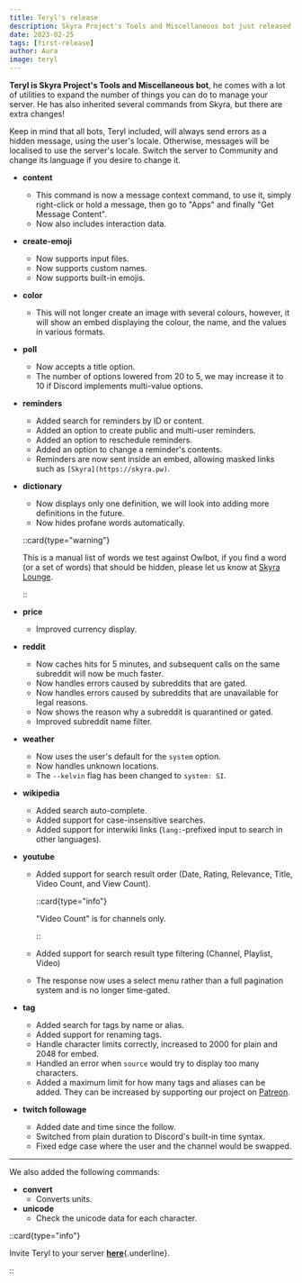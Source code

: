 ```yaml
---
title: Teryl's release
description: Skyra Project's Tools and Miscellaneous bot just released!
date: 2023-02-25
tags: [first-release]
author: Aura
image: teryl
---
```


**Teryl is Skyra Project's Tools and Miscellaneous bot**, he comes with a lot of utilities to expand the number of
things you can do to manage your server. He has also inherited several commands from Skyra, but there are extra changes!

Keep in mind that all bots, Teryl included, will always send errors as a hidden message, using the user's locale.
Otherwise, messages will be localised to use the server's locale. Switch the server to Community and change its language
if you desire to change it.

- **content**
  - This command is now a message context command, to use it, simply right-click or hold a message, then go to "Apps"
    and finally "Get Message Content".
  - Now also includes interaction data.
- **create-emoji**
  - Now supports input files.
  - Now supports custom names.
  - Now supports built-in emojis.
- **color**
  - This will not longer create an image with several colours, however, it will show an embed displaying the colour, the
    name, and the values in various formats.
- **poll**
  - Now accepts a title option.
  - The number of options lowered from 20 to 5, we may increase it to 10 if Discord implements multi-value options.
- **reminders**
  - Added search for reminders by ID or content.
  - Added an option to create public and multi-user reminders.
  - Added an option to reschedule reminders.
  - Added an option to change a reminder's contents.
  - Reminders are now sent inside an embed, allowing masked links such as `[Skyra](https://skyra.pw)`.
- **dictionary**

  - Now displays only one definition, we will look into adding more definitions in the future.
  - Now hides profane words automatically.

  ::card{type="warning"}

  This is a manual list of words we test against Owlbot, if you find a word (or a set of words) that should be hidden,
  please let us know at [Skyra Lounge](https://discord.com/invite/6gakFR2).

  ::

- **price**
  - Improved currency display.
- **reddit**
  - Now caches hits for 5 minutes, and subsequent calls on the same subreddit will now be much faster.
  - Now handles errors caused by subreddits that are gated.
  - Now handles errors caused by subreddits that are unavailable for legal reasons.
  - Now shows the reason why a subreddit is quarantined or gated.
  - Improved subreddit name filter.
- **weather**
  - Now uses the user's default for the `system` option.
  - Now handles unknown locations.
  - The `--kelvin` flag has been changed to `system: SI`.
- **wikipedia**
  - Added search auto-complete.
  - Added support for case-insensitive searches.
  - Added support for interwiki links (`lang:`-prefixed input to search in other languages).
- **youtube**

  - Added support for search result order (Date, Rating, Relevance, Title, Video Count, and View Count).

    ::card{type="info"}

    "Video Count" is for channels only.

    ::

  - Added support for search result type filtering (Channel, Playlist, Video)
  - The response now uses a select menu rather than a full pagination system and is no longer time-gated.

- **tag**
  - Added search for tags by name or alias.
  - Added support for renaming tags.
  - Handle character limits correctly, increased to 2000 for plain and 2048 for embed.
  - Handled an error when `source` would try to display too many characters.
  - Added a maximum limit for how many tags and aliases can be added. They can be increased by supporting our project on
    [Patreon](https://donate.skyra.pw).
- **twitch followage**
  - Added date and time since the follow.
  - Switched from plain duration to Discord's built-in time syntax.
  - Fixed edge case where the user and the channel would be swapped.

---

We also added the following commands:

- **convert**
  - Converts units.
- **unicode**
  - Check the unicode data for each character.

::card{type="info"}

Invite Teryl to your server
[**here**](https://discord.com/api/oauth2/authorize?client_id=948377583626637343&permissions=1074004032&scope=bot%20applications.commands){.underline}.

::

